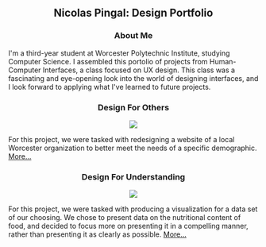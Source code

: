 <h2 align="center"> Nicolas Pingal: Design Portfolio </h2>

<h3 align="center"> About Me </h3>
I'm a third-year student at Worcester Polytechnic Institute, studying Computer Science. I assembled this portolio of projects from Human-Computer Interfaces, a class focused on UX design. This class was a fascinating and eye-opening look into the world of designing interfaces, and I look forward to applying what I've learned to future projects.
<h3 align="center">Design For Others</h3>
<p align="center">
 
  <img src="https://github.com/Nicolas-Pingal/Nicolas-Pingal-Design-Portfolio/blob/master/Project1.png">
  
For this project, we were tasked with redesigning a website of a local Worcester organization to better meet the needs of a specific demographic. <a href="https://medium.com/@nicolas.pingal/designing-for-others-technocopia-for-high-school-students-174b71d7971f">More...</a>
</p>

<h3 align="center">Design For Understanding</h3>
<p align="center">
 
  <img src="https://github.com/Nicolas-Pingal/Nicolas-Pingal-Design-Portfolio/blob/master/Project2.png">
  
For this project, we were tasked with producing a visualization for a data set of our choosing. We chose to present data on the nutritional content of food, and decided to focus more on presenting it in a compelling manner, rather than presenting it as clearly as possible.  <a href="https://medium.com/@nicolas.pingal/design-for-understanding-presenting-food-data-c776ab06617f">More...</a>
</p>
